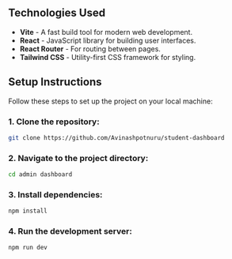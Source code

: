 


## Technologies Used

- **Vite** - A fast build tool for modern web development.
- **React** - JavaScript library for building user interfaces.
- **React Router** - For routing between pages.
- **Tailwind CSS** - Utility-first CSS framework for styling.

## Setup Instructions

Follow these steps to set up the project on your local machine:

### 1. Clone the repository:
```bash
git clone https://github.com/Avinashpotnuru/student-dashboard
```

### 2. Navigate to the project directory:
```bash
cd admin dashboard
```

### 3. Install dependencies:
```bash
npm install
```

### 4. Run the development server:
```bash
npm run dev
```


